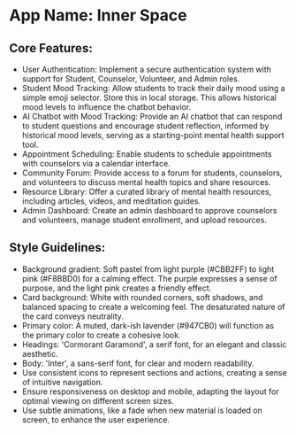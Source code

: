 # **App Name**: Inner Space

## Core Features:

- User Authentication: Implement a secure authentication system with support for Student, Counselor, Volunteer, and Admin roles.
- Student Mood Tracking: Allow students to track their daily mood using a simple emoji selector. Store this in local storage. This allows historical mood levels to influence the chatbot behavior.
- AI Chatbot with Mood Tracking: Provide an AI chatbot that can respond to student questions and encourage student reflection, informed by historical mood levels, serving as a starting-point mental health support tool.
- Appointment Scheduling: Enable students to schedule appointments with counselors via a calendar interface.
- Community Forum: Provide access to a forum for students, counselors, and volunteers to discuss mental health topics and share resources.
- Resource Library: Offer a curated library of mental health resources, including articles, videos, and meditation guides.
- Admin Dashboard: Create an admin dashboard to approve counselors and volunteers, manage student enrollment, and upload resources.

## Style Guidelines:

- Background gradient: Soft pastel from light purple (#CBB2FF) to light pink (#F8BBD0) for a calming effect.  The purple expresses a sense of purpose, and the light pink creates a friendly effect.
- Card background: White with rounded corners, soft shadows, and balanced spacing to create a welcoming feel.  The desaturated nature of the card conveys neutrality.
- Primary color: A muted, dark-ish lavender (#947CB0) will function as the primary color to create a cohesive look.
- Headings: 'Cormorant Garamond', a serif font, for an elegant and classic aesthetic.
- Body: 'Inter', a sans-serif font, for clear and modern readability.
- Use consistent icons to represent sections and actions, creating a sense of intuitive navigation.
- Ensure responsiveness on desktop and mobile, adapting the layout for optimal viewing on different screen sizes.
- Use subtle animations, like a fade when new material is loaded on screen, to enhance the user experience.